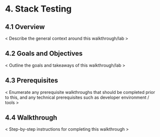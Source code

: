 # 4. Stack Testing

## 4.1 Overview
< Describe the general context around this walkthrough/lab >

## 4.2 Goals and Objectives
< Outline the goals and takeaways of this walkthrough/lab >

## 4.3 Prerequisites
< Enumerate any prerequisite walkthroughs that should be completed prior to this, and any technical prerequisites such as developer environment / tools >

## 4.4 Walkthrough
< Step-by-step instructions for completing this walkthrough >